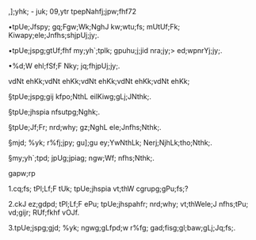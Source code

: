 ,];yhk; - juk; 09,ytr tpepNahfj;jpw;fhf72

•tpUe;Jfspy; gq;Fgw;Wk;NghJ kw;wtu;fs; mUtUf;Fk; Kiwapy;ele;Jnfhs;shjpUj;jy;.

•tpUe;jspg;gtUf;fhf my;yh`;tplk; gpuhu;j;jid nra;jy;> ed;wpnrYj;jy;.

•%d;W ehl;fSf;F Nky; jq;fhjpUj;jy;.

vdNt ehKk;vdNt ehKk;vdNt ehKk;vdNt ehKk;vdNt ehKk;

§tpUe;jspg;gij kfpo;NthL eilKiwg;gLj;JNthk;.

§tpUe;jhspia nfsutpg;Nghk;.

§tpUe;Jf;Fr; nrd;why; gz;NghL ele;Jnfhs;Nthk;.

§mjd; %yk; r%fj;jpy; gu];gu ey;YwNthLk; Nerj;NjhLk;tho;Nthk;.

§my;yh`;tpd; jpUg;jpiag; ngw;Wf; nfhs;Nthk;.

gapw;rp

1.cq;fs; tPl;Lf;F tUk; tpUe;jhspia vt;thW cgrupg;gPu;fs;?

2.ckJ ez;gdpd; tPl;Lf;F ePu; tpUe;jhspahfr; nrd;why; vt;thWele;J nfhs;tPu; vd;gijr; RUf;fkhf vOJf.

3.tpUe;jspg;gjd; %yk; ngwg;gLfpd;w r%fg; gad;fisg;gl;baw;gLj;Jq;fs;.